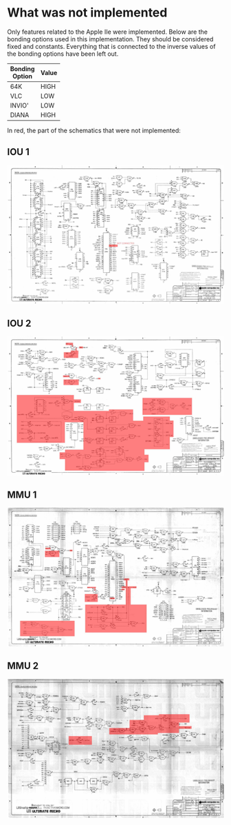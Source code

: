# What was not implemented

Only features related to the Apple IIe were implemented. Below are the bonding options used in this implementation. They should be considered fixed and constants. Everything that is connected to the inverse values of the bonding options have been left out.

| Bonding<br/>Option | Value |
| --- | --- |
| 64K | HIGH |
| VLC | LOW |
| INVIO' | LOW |
| DIANA | HIGH |

In red, the part of the schematics that were not implemented:
## IOU 1
<img src="/resources/NotImplemented_IOU_1.jpg"/>

## IOU 2
<img src="/resources/NotImplemented_IOU_2.jpg"/>

## MMU 1
<img src="/resources/NotImplemented_MMU_1.jpg"/>

## MMU 2
<img src="/resources/NotImplemented_MMU_2.jpg"/>
